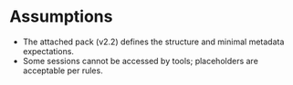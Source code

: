 # Assumptions
- The attached pack (v2.2) defines the structure and minimal metadata expectations.
- Some sessions cannot be accessed by tools; placeholders are acceptable per rules.

